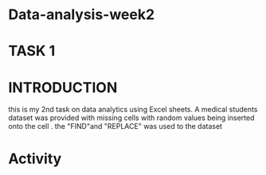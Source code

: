 # Data-analysis-week2
# TASK 1
# INTRODUCTION 
this is my 2nd task on data analytics using Excel sheets. A medical students dataset was provided with missing cells with random values being inserted onto the cell . the "FIND"and "REPLACE" was used to the dataset
# Activity

